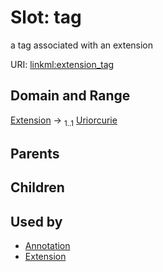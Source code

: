 
# Slot: tag

a tag associated with an extension

URI: [linkml:extension_tag](https://w3id.org/linkml/extension_tag)


## Domain and Range

[Extension](Extension.md) &#8594;  <sub>1..1</sub> [Uriorcurie](types/Uriorcurie.md)

## Parents


## Children


## Used by

 * [Annotation](Annotation.md)
 * [Extension](Extension.md)
